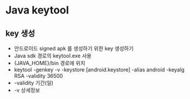 # Java keytool

<!--
description = 정리자료
tag = programming, android, java, keytool
-->

## key 생성

- 안드로이드 signed apk 를 생성하기 위한 key 생성하기
- Java sdk 경로의 keytool.exe 사용
- {JAVA_HOME}/bin 경로에 위치
- keytool -genkey -v -keystore [android.keystore] -alias android -keyalg RSA -validity 36500
- -validity 기간(일)
- -v 상세정보

<!--
## 정보입력

- 이름 = sootnoon
- 조직단위 = sootnoon
- 조직이름 = sootnoon
- 구/군/시 = Seoul
- 시/도 = Seoul
- 국가 = KR
-->

